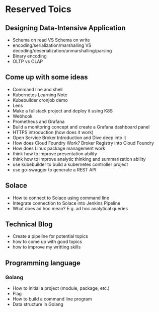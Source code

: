 # Reserved Toics

## Designing Data-Intensive Application
- Schema on read VS Schema on write
- encoding/serialization/marshalling VS decoding/deserialization/unmarshalling/parsing
- Binary encoding
- OLTP vs OLAP

## Come up with some ideas
- Command line and shell
- Kubernetes Learning Note
- Kubebuilder cronjob demo
- Lens
- Make a fullstack project and deploy it using K8S
- Webhook
- Prometheus and Grafana
- Build a monitoring concept and create a Grafana dashboard panel
- HTTPS introduction (how does it work)
- Open Service Broker Introduction and Dive deep into it
- How does Cloud Foundry Work? Broker Registry into Cloud Foundry
- How does Linux package management work
- think how to improve presentation ability
- think how to improve analytic thinking and summarization ability
- use kubebuilder to build a kubernetes controller project
- use go-swagger to generate a REST API

## Solace
- How to connect to Solace using command line
- Integrate connection to Solace into Jenkins Pipeline
- What does ad hoc mean? E.g. ad hoc analytical queries

## Technical Blog
- Create a pipeline for potential topics
- how to come up with good topics
- how to improve my writting skills

## Programming language

### Golang
- How to initial a project (module, package, etc.)
- Flag
- How to build a command line program
- Data structure in Golang
